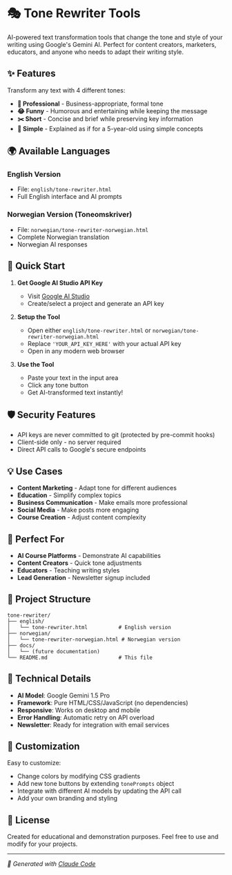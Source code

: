 # 🎭 Tone Rewriter Tools

AI-powered text transformation tools that change the tone and style of your writing using Google's Gemini AI. Perfect for content creators, marketers, educators, and anyone who needs to adapt their writing style.

## ✨ Features

Transform any text with 4 different tones:
- **💼 Professional** - Business-appropriate, formal tone
- **😂 Funny** - Humorous and entertaining while keeping the message
- **✂️ Short** - Concise and brief while preserving key information  
- **👶 Simple** - Explained as if for a 5-year-old using simple concepts

## 🌍 Available Languages

### English Version
- File: `english/tone-rewriter.html`
- Full English interface and AI prompts

### Norwegian Version (Toneomskriver)
- File: `norwegian/tone-rewriter-norwegian.html`
- Complete Norwegian translation
- Norwegian AI responses

## 🚀 Quick Start

1. **Get Google AI Studio API Key**
   - Visit [Google AI Studio](https://makersuite.google.com/app/apikey)
   - Create/select a project and generate an API key

2. **Setup the Tool**
   - Open either `english/tone-rewriter.html` or `norwegian/tone-rewriter-norwegian.html`
   - Replace `'YOUR_API_KEY_HERE'` with your actual API key
   - Open in any modern web browser

3. **Use the Tool**
   - Paste your text in the input area
   - Click any tone button
   - Get AI-transformed text instantly!

## 🛡️ Security Features

- API keys are never committed to git (protected by pre-commit hooks)
- Client-side only - no server required
- Direct API calls to Google's secure endpoints

## 💡 Use Cases

- **Content Marketing** - Adapt tone for different audiences
- **Education** - Simplify complex topics
- **Business Communication** - Make emails more professional
- **Social Media** - Make posts more engaging
- **Course Creation** - Adjust content complexity

## 🎯 Perfect For

- **AI Course Platforms** - Demonstrate AI capabilities
- **Content Creators** - Quick tone adjustments
- **Educators** - Teaching writing styles
- **Lead Generation** - Newsletter signup included

## 📁 Project Structure

```
tone-rewriter/
├── english/
│   └── tone-rewriter.html          # English version
├── norwegian/
│   └── tone-rewriter-norwegian.html # Norwegian version
├── docs/
│   └── (future documentation)
└── README.md                       # This file
```

## 🔧 Technical Details

- **AI Model**: Google Gemini 1.5 Pro
- **Framework**: Pure HTML/CSS/JavaScript (no dependencies)
- **Responsive**: Works on desktop and mobile
- **Error Handling**: Automatic retry on API overload
- **Newsletter**: Ready for integration with email services

## 🎨 Customization

Easy to customize:
- Change colors by modifying CSS gradients
- Add new tone buttons by extending `tonePrompts` object
- Integrate with different AI models by updating the API call
- Add your own branding and styling

## 📝 License

Created for educational and demonstration purposes. Feel free to use and modify for your projects.

---

*🤖 Generated with [Claude Code](https://claude.ai/code)*